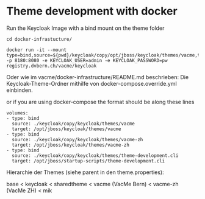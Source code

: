 # Theme development with docker

Run the Keycloak Image with a bind mount on the theme folder 
```shell
cd docker-infrastucture/

docker run -it --mount type=bind,source=${pwd}/keycloak/copy/opt/jboss/keycloak/themes/vacme,target=/opt/jboss/keycloak/themes/vacme -p 8180:8080 -e KEYCLOAK_USER=admin -e KEYCLOAK_PASSWORD=pw registry.dvbern.ch/vacme/keycloak
```


Oder wie im vacme/docker-infrastructure/README.md beschrieben: Die Keycloak-Theme-Ordner mithilfe von docker-compose.override.yml einbinden.

or if you are using docker-compose the format should be along these lines
```shell
volumes:
- type: bind
  source: ./keycloak/copy/keycloak/themes/vacme
  target: /opt/jboss/keycloak/themes/vacme
- type: bind
  source: ./keycloak/copy/keycloak/themes/vacme-zh
  target: /opt/jboss/keycloak/themes/vacme-zh
- type: bind
  source: ./keycloak/copy/keycloak/themes/theme-development.cli
  target: /opt/jboss/startup-scripts/theme-development.cli
```


Hierarchie der Themes (siehe parent in den theme.properties):

base 
    < keycloak
        < sharedtheme
            < vacme (VacMe Bern)
            < vacme-zh (VacMe ZH)
            < mik